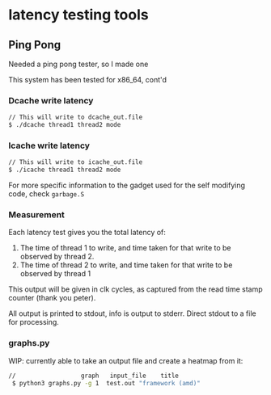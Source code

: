# latency testing tools

## Ping Pong
Needed a ping pong tester, so I made one

This system has been tested for x86_64, cont'd

### Dcache write latency
```bash
// This will write to dcache_out.file
$ ./dcache thread1 thread2 mode 
```


### Icache write latency
```bash
// This will write to icache_out.file
$ ./icache thread1 thread2 mode
```
For more specific information to the gadget used for the self modifying code, check `garbage.S`

### Measurement
Each latency test gives you the total latency of:
1. The time of thread 1 to write, and time taken for that write to be observed by thread 2.
2. The time of thread 2 to write, and time taken for that write to be observed by thread 1

This output will be given in clk cycles, as captured from the read time stamp counter (thank you peter).

All output is printed to stdout, info is output to stderr. Direct stdout to a file for processing.


### graphs.py
WIP: currently able to take an output file and create a heatmap from it:
```bash
//                  graph   input_file    title 
 $ python3 graphs.py -g 1  test.out "framework (amd)"
```





